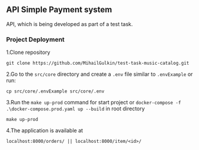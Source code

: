 ## API Simple Payment system

API, which is being developed as part of a test task.

### Project Deployment

1.Clone repository

```
git clone https://github.com/MihailGulkin/test-task-music-catalog.git
```

2.Go to the `src/core` directory and create a `.env` file similar to `.envExample` or run:
```
cp src/core/.envExample src/core/.env
```
3.Run the `make up-prod` command for start project or `docker-compose -f .\docker-compose.prod.yaml up --build` in root 
directory

```
make up-prod
```

4.The application is available at

```
localhost:8000/orders/ || localhost:8000/item/<id>/ 
```
